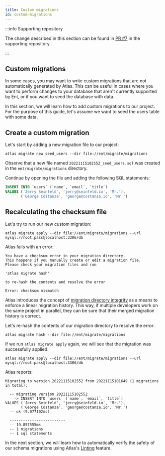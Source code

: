 ```yaml
---
title: Custom migrations
id: custom-migrations
---
```

:::info Supporting repository

The change described in this section can be found in
[PR #7](https://github.com/rotemtam/ent-versioned-migrations-demo/pull/7/files)
in the supporting repository.

:::

## Custom migrations
In some cases, you may want to write custom migrations that are not automatically
generated by Atlas. This can be useful in cases where you want to perform changes
to your database that aren't currently supported by Ent, or if you want to seed
the database with data. 

In this section, we will learn how to add custom migrations to our project. For the
purpose of this guide, let's assume we want to seed the users table with some data.

## Create a custom migration

Let's start by adding a new migration file to our project:

```shell
atlas migrate new seed_users --dir file://ent/migrate/migrations
```

Observe that a new file named `20221115102552_seed_users.sql` was created in the
`ent/migrate/migrations` directory. 

Continue by opening the file and adding the following SQL statements:

```sql
INSERT INTO `users` (`name`, `email`, `title`)
VALUES ('Jerry Seinfeld', 'jerry@seinfeld.io', 'Mr.'),
       ('George Costanza', 'george@costanza.io', 'Mr.')
```

## Recalculating the checksum file

Let's try to run our new custom migration:

```shell
atlas migrate apply --dir file://ent/migrate/migrations --url mysql://root:pass@localhost:3306/db
```
Atlas fails with an error:
```text
You have a checksum error in your migration directory.
This happens if you manually create or edit a migration file.
Please check your migration files and run

'atlas migrate hash'

to re-hash the contents and resolve the error

Error: checksum mismatch
```
Atlas introduces the concept of [migration directory integrity](https://atlasgo.io/concepts/migration-directory-integrity)
as a means to enforce a linear migration history. This way, if multiple developers work on the 
same project in parallel, they can be sure that their merged migration history is correct.

Let's re-hash the contents of our migration directory to resolve the error:

```shell
atlas migrate hash --dir file://ent/migrate/migrations
```

If we run `atlas migrate apply` again, we will see that the migration was successfully applied:
```text
atlas migrate apply --dir file://ent/migrate/migrations --url mysql://root:pass@localhost:3306/db
```
Atlas reports:
```text
Migrating to version 20221115102552 from 20221115101649 (1 migrations in total):

  -- migrating version 20221115102552
    -> INSERT INTO `users` (`name`, `email`, `title`)
VALUES ('Jerry Seinfeld', 'jerry@seinfeld.io', 'Mr.'),
       ('George Costanza', 'george@costanza.io', 'Mr.')
  -- ok (9.077102ms)

  -------------------------
  -- 19.857555ms
  -- 1 migrations 
  -- 1 sql statements
```

In the next section, we will learn how to automatically verify the safety of our
schema migrations using Atlas's [Linting](https://atlasgo.io/versioned/lint) feature.